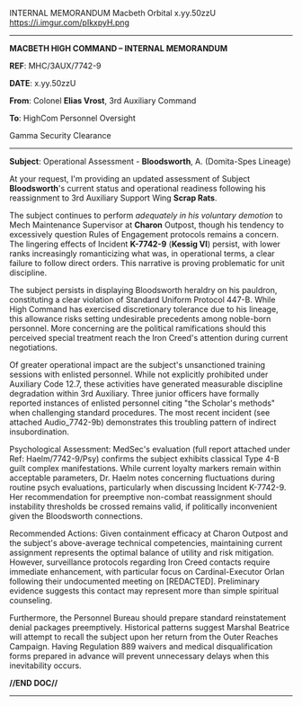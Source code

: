 INTERNAL MEMORANDUM
Macbeth Orbital
x.yy.50zzU
https://i.imgur.com/pIkxpyH.png

---

**MACBETH HIGH COMMAND – INTERNAL MEMORANDUM**

**REF**: MHC/3AUX/7742-9

**DATE**: x.yy.50zzU

**From**: Colonel **Elias Vrost**, 3rd Auxiliary Command

**To**: HighCom Personnel Oversight

Gamma Security Clearance

---

**Subject**: Operational Assessment - **Bloodsworth**, A. (Domita-Spes Lineage)

At your request, I'm providing an updated assessment of Subject **Bloodsworth**'s current status and operational readiness following his reassignment to 3rd Auxiliary Support Wing **Scrap Rats**.

The subject continues to perform *adequately in his voluntary demotion* to Mech Maintenance Supervisor at **Charon** Outpost, though his tendency to excessively question Rules of Engagement protocols remains a concern. The lingering effects of Incident **K-7742-9** (**Kessig VI**) persist, with lower ranks increasingly romanticizing what was, in operational terms, a clear failure to follow direct orders. This narrative is proving problematic for unit discipline.

The subject persists in displaying Bloodsworth heraldry on his pauldron, constituting a clear violation of Standard Uniform Protocol 447-B. While High Command has exercised discretionary tolerance due to his lineage, this allowance risks setting undesirable precedents among noble-born personnel. More concerning are the political ramifications should this perceived special treatment reach the Iron Creed's attention during current negotiations.

Of greater operational impact are the subject's unsanctioned training sessions with enlisted personnel. While not explicitly prohibited under Auxiliary Code 12.7, these activities have generated measurable discipline degradation within 3rd Auxiliary. Three junior officers have formally reported instances of enlisted personnel citing "the Scholar's methods" when challenging standard procedures. The most recent incident (see attached Audio_7742-9b) demonstrates this troubling pattern of indirect insubordination.

Psychological Assessment:
MedSec's evaluation (full report attached under Ref: Haelm/7742-9/Psy) confirms the subject exhibits classical Type 4-B guilt complex manifestations. While current loyalty markers remain within acceptable parameters, Dr. Haelm notes concerning fluctuations during routine psych evaluations, particularly when discussing Incident K-7742-9. Her recommendation for preemptive non-combat reassignment should instability thresholds be crossed remains valid, if politically inconvenient given the Bloodsworth connections.

Recommended Actions:
Given containment efficacy at Charon Outpost and the subject's above-average technical competencies, maintaining current assignment represents the optimal balance of utility and risk mitigation. However, surveillance protocols regarding Iron Creed contacts require immediate enhancement, with particular focus on Cardinal-Executor Orlan following their undocumented meeting on [REDACTED]. Preliminary evidence suggests this contact may represent more than simple spiritual counseling.

Furthermore, the Personnel Bureau should prepare standard reinstatement denial packages preemptively. Historical patterns suggest Marshal Beatrice will attempt to recall the subject upon her return from the Outer Reaches Campaign. Having Regulation 889 waivers and medical disqualification forms prepared in advance will prevent unnecessary delays when this inevitability occurs.

**//END DOC//**

---
